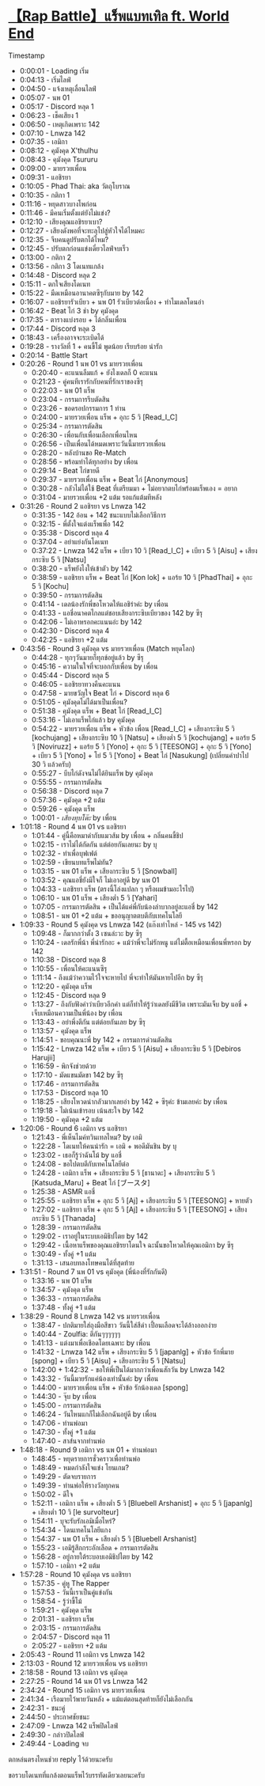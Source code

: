 # [【Rap Battle】แร็พแบทเทิล ft. World End](https://www.youtube.com/watch?v=qefBr9-pKig)

Timestamp

- 0:00:01 - Loading เริ่ม
- 0:04:13 - เริ่มไลฟ์
- 0:04:50 - แจ้งเหตุเลื่อนไลฟ์
- 0:05:07 - นพ 01
- 0:05:17 - Discord หลุด 1
- 0:06:23 - เช็คเสียง 1
- 0:06:50 - เหตุเกิดเพราะ 142
- 0:07:10 - Lnwza 142
- 0:07:35 - เอมิกา
- 0:08:12 - คุมังคุด X'thulhu
- 0:08:43 - คุมังคุด Tsururu
- 0:09:00 - มายรวยเพื่อน
- 0:09:31 - แอชิรยา
- 0:10:05 - Phad Thai: aka วัตถุโบราณ
- 0:10:35 - กติกา 1
- 0:11:16 - หยุดสาวบางโพก่อน
- 0:11:46 - มีคนเริ่มตั้งแต่ยังไม่แข่ง?
- 0:12:10 - เสียงคุณแอชิรยาเบา?
- 0:12:27 - เสียงดังพอที่จะทะลุไปสู่หัวใจได้ไหมคะ
- 0:12:35 - จีบคนดูปรับตกได้ไหม?
- 0:12:45 - ปรับตกก่อนแข่งเดี๋ยวไลฟ์จบเร็ว
- 0:13:00 - กติกา 2
- 0:13:56 - กติกา 3 โดเนทแกล้ง
- 0:14:48 - Discord หลุด 2
- 0:15:11 - ตกใจเสียงโดเนท
- 0:15:22 - มืดเหมือนอานาคตซึรุกับมาย by 142
- 0:16:07 - แอชิรยารัวเบียว + นพ 01 รัวเบียวต่อเนื่อง + ทำไมเดลโดนอ่า
- 0:16:42 - Beat ไก่ 3 ช่า by คุมังคุด
- 0:17:35 - ตารางแบ่งรอบ + ได้กลิ่นเพื่อน
- 0:17:44 - Discord หลุด 3
- 0:18:43 - เครื่องอาจจะระเบิดได้
- 0:19:28 - รางวัลที่ 1 + คนขี้โม้ พูดน้อย เรียบร้อย น่ารัก
- 0:20:14 - Battle Start
- 0:20:26 - Round 1 นพ 01 vs มายรวยเพื่อน
  - 0:20:40 - คะแนนลืมแก้ + ยังไงเดลก็ 0 คะแนน
  - 0:21:23 - คู่คนทีเรารักกับคนที่รักเราของซึรุ
  - 0:22:03 - นพ 01 แร็พ
  - 0:23:04 - กรรมการรีบตัดสิน
  - 0:23:26 - ขอดรอปกรรมการ 1 ท่าน
  - 0:24:00 - มายรวยเพื่อน แร็พ + อุกะ 5 วิ [Read_I_C]
  - 0:25:34 - กรรมการตัดสิน
  - 0:26:30 - เพื่อนกับเพื่อนเลือกเพื่อนไหน
  - 0:26:56 - เป็นเพื่อนได้หมดเพราะวันนี้มายรวยเพื่อน
  - 0:28:20 - หลังบ้านขอ Re-Match
  - 0:28:56 - พร้อมทำได้ทุกอย่าง by เพื่อน
  - 0:29:14 - Beat ไก่ขายดี
  - 0:29:37 - มายรวยเพื่อน แร็พ + Beat ไก่ [Anonymous]
  - 0:30:28 - กลัวไม่ได้ใช้ Beat ที่เตรียมมา + ไม่อยากตบไก่พร้อมแร็พเอง = อยาก
  - 0:31:04 - มายรวยเพื่อน +2 แต้ม รอแก้แต้มทีหลัง
- 0:31:26 - Round 2 แอชิรยา vs Lnwza 142
  - 0:31:35 - 142 อ้อน + 142 ชนะแบบไม่เลือกวิธีการ
  - 0:32:15 - พี่ตั้งใจแต่งแร็พเพื่อ 142
  - 0:35:38 - Discord หลุด 4
  - 0:37:04 - อย่าแย่งกันโดเนท
  - 0:37:22 - Lnwza 142 แร็พ +  เบียว 10 วิ [Read_I_C] +  เบียว 5 วิ [Aisu] + เสียงกระซิบ 5 วิ [Natsu]
  - 0:38:20 - แร็พยังไงให้เข้าตัว by 142
  - 0:38:59 - แอชิรยา แร็พ + Beat ไก่ [Kon lok] + แอร้ย 10 วิ [PhadThai] + อุกะ 5 วิ [Kochu]
  - 0:39:50 - กรรมการตัดสิน
  - 0:41:14 - เดลน้องรักพี่ขอโหวดให้แอชิร่าค่ะ by เพื่อน
  - 0:41:33 - แอชี่อนาคตไกลแต่ชอบเสียงกระซิบเบียวของ 142 by ซึรุ
  - 0:42:06 - ไม่เอาหรอกคะแนนอ่ะ by 142
  - 0:42:30 - Discord หลุด 4
  - 0:42:25 - แอชิรยา +2 แต้ม
- 0:43:56 - Round 3 คุมังคุด vs มายรวยเพื่อน (Match หยุดโลก)
  - 0:44:28 - ทุกๆวันมายก็ทุกข์อยู่แล้ว by ซึรุ
  - 0:45:16 - ความในใจที่จะบอกกับเพื่อน by เพื่อน
  - 0:45:44 - Discord หลุด 5
  - 0:46:05 - แอชิรยาทวงคืนคะแนน
  - 0:47:58 - มายขวัญใจ Beat ไก่ + Discord หลุด 6
  - 0:51:05 - คุมังคุดไม่ได้มาเป็นเพื่อน?
  - 0:51:38 - คุมังคุด แร็พ + Beat ไก่ [Read_I_C]
  - 0:53:16 - ไม่เอาแร็พไก่แล้ว by คุมังคุด
  - 0:54:22 - มายรวยเพื่อน แร็พ + หัวข้อ เพื่อน [Read_I_C] + เสียงกระซิบ 5 วิ [kochujang] + เสียงกระซิบ 10 วิ [Natsu] + เสียงต่ำ 5 วิ [kochujang] + แอร้ย 5 วิ [Noviruzz] + แอร้ย 5 วิ [Yono] + อุกะ 5 วิ [TEESONG] + อุกะ 5 วิ [Yono] + เบียว 5 วิ [Yono] + โย่ 5 วิ [Yono] + Beat ไก่ [Nasukung] (เปลี่ยนคำปาไป 30 วิ แล้วครับ)
  - 0:55:27 - บีบไก่ดังจนไม่ได้ยินแร็พ by คุมังคุด
  - 0:55:55 - กรรมการตัดสิน
  - 0:56:38 - Discord หลุด 7
  - 0:57:36 - คุมังคุด +2 แต้ม
  - 0:59:26 - คุมังคุด แร็พ
  - 1:00:01 - *เสียงทุบโต๊ะ* by เพื่อน
- 1:01:18 - Round 4 นพ 01 vs แอชิรยา
  - 1:01:44 - คู่นี้คือหมาดำกับแมวส้ม by เพื่อน + กลิ่นคนขี้ชิป
  - 1:02:15 - เราไม่ได้กัดกัน แต่ต่อยกันเลยนะ by บุ
  - 1:02:32 - ทำเพื่อบุฟเฟต์
  - 1:02:59 - เขียนบทแร็พไม่ทัน?
  - 1:03:15 - นพ 01 แร็พ + เสียงกระซิบ 5 วิ [Snowball]
  - 1:03:52 - คุณแอชี่ยังมีใจก็ ไม่เอาอยู่ดี by นพ 01
  - 1:04:33 - แอชิรยา แร็พ (ตรงนี้โล่งแปลก ๆ หรือผมข้ามอะไรไป)
  - 1:06:10 - นพ 01 แร็พ + เสียงต่ำ 5 วิ [Yahari]
  - 1:07:05 - กรรมการตัดสิน + เป็นได้แค่พี่กับน้องลำบากอยู่ละแอชี่ by 142
  - 1:08:51 - นพ 01 +2 แต้ม + ขออนุญาตตบตีกับเทคโนโลยี
- 1:09:33 - Round 5 คุมังคุด vs Lnwza 142 (แก๊งเท่าไหล่ - 145 vs 142)
  - 1:09:48 - ก็มากกว่าตั้ง 3 เซนล่ะวะ by ซึรุ
  - 1:10:24 - เดลรักพี่น้า พี่น่ารักอะ + แม้ว่าพี่จะไม่รักหนู แต่ไม่ตื้อเหมือนเพื่อนพี่หรอก by 142
  - 1:10:38 - Discord หลุด 8
  - 1:10:55 - เพื่อนให้คะแนนซึรุ
  - 1:11:14 - ถึงแม้ว่าความไว้ใจจะหายไป พี่จะทำให้มันหายไปอีก by ซึรุ
  - 1:12:20 - คุมังคุด แร็พ
  - 1:12:45 - Discord หลุด 9
  - 1:13:27 - ถึงกับฟังคำว่าเบียวอีกคำ แต่ก็ทำให้รู้ว่าเดลยังมีชีวิต เพราะมันเจ็บ by แอชี่ + เจ็บเหมือนความเป็นพี่น้อง by เพื่อน
  - 1:13:43 - อย่าพึ่งตีกัน แต่ต่อยกันเลย by ซึรุ
  - 1:13:57 - คุมังคุด แร็พ
  - 1:14:51 - ขอบคุณนะพี่ by 142 + กรรมการด่วนตัดสิน
  - 1:15:42 - Lnwza 142 แร็พ + เบียว 5 วิ [Aisu] + เสียงกระซิบ 5 วิ [Debiros Harujii]
  - 1:16:59 - พิกจังช่วยด้วย
  - 1:17:10 - มัดแขนมัดขา 142 by ซึรุ
  - 1:17:46 - กรรมการตัดสิน
  - 1:17:53 - Discord หลุด 10
  - 1:18:25 - เสียงโหวดน่ากลัวมากเลยอ่า by 142 + ซึรุค่ะ ข้ามเลยค่ะ by เพื่อน
  - 1:19:18 - ไม่เน้นเข้ารอบ เน้นสะใจ by 142
  - 1:19:50 - คุมังคุด +2 แต้ม
- 1:20:06 - Round 6 เอมิกา vs แอชิรยา
  - 1:21:43 - พี่เห็นไมค์ทวินเทลไหม? by เอมิ
  - 1:22:28 - โดเนทให้คนน่ารัก = เอมิ + พอดีมันชิน by บุ
  - 1:23:02 - เธอก็รู้ว่าฉันโม้ by แอชี่
  - 1:24:08 - ขอไปตบตีกับเทคโนโลยีต่อ
  - 1:24:28 - เอมิกา แร็พ + เสียงกระซิบ 5 วิ [ธานาดะ] + เสียงกระซิบ 5 วิ [Katsuda_Maru] + Beat ไก่ [ブースタ]
  - 1:25:38 - ASMR แอชี่
  - 1:25:55 - แอชิรยา แร็พ + อุกะ 5 วิ [Aj] + เสียงกระซิบ 5 วิ [TEESONG] + หายตัว
  - 1:27:02 - แอชิรยา แร็พ + อุกะ 5 วิ [Aj] + เสียงกระซิบ 5 วิ [TEESONG] + เสียงกระซิบ 5 วิ [Thanada]
  - 1:28:39 - กรรมการตัดสิน
  - 1:29:02 - เราอยู่ในระบบเอมิธิปไตย by 142
  - 1:29:42 - เนื้อหาแร็พของคุณแอชิรยาโดนใจ ฉะนั้นขอโหวดให้คุณเอมิกา by ซึรุ
  - 1:30:49 - ทั้งคู่ +1 แต้ม
  - 1:31:13 - เสนอบทลงโทษคนได้ที่สุดท้าย
- 1:31:51 - Round 7 นพ 01 vs คุมังคุด (พี่น้องที่รักกันดี)
  - 1:33:16 - นพ 01 แร็พ
  - 1:34:57 - คุมังคุด แร็พ
  - 1:36:33 - กรรมการตัดสิน
  - 1:37:48 - ทั้งคู่ +1 แต้ม
- 1:38:29 - Round 8 Lnwza 142 vs มายรวยเพื่อน
  - 1:38:47 - ปกติมายใส่ถุงมือสีขาว วันนี้ใส่สีดำ เปี้อนเลือดจะได้ล้างออกง่าย
  - 1:40:44 - Zoulfia: ตีกันๆๆๆๆๆๆ
  - 1:41:13 - แต่งมาเพื่อเชีอดโดยเฉพาะ by เพื่อน
  - 1:41:32 - Lnwza 142 แร็พ + เสียงกระซิบ 5 วิ [japanlg] + หัวข้อ รักพี่มาย [spong] + เบียว 5 วิ [Aisu] + เสียงกระซิบ 5 วิ [Natsu]
  - 1:42:00 + 1:42:32 - ขอให้พี่เป็นได้มากกว่าเพื่อนสักวัน by Lnwza 142
  - 1:43:32 - วันนี้มายรักแค่น้องเท่านั้นค่ะ by เพื่อน
  - 1:44:00 - มายรวยเพื่อน แร็พ + หัวข้อ รักน้องเดล [spong]
  - 1:44:30 - จุ๊บ by เพื่อน
  - 1:45:00 - กรรมการตัดสิน
  - 1:46:24 - วันไหนแกก็ไม่เลือกฉันอยู่ดี by เพื่อน
  - 1:47:06 - ท่านพ่อมา
  - 1:47:30 - ทั้งคู่ +1 แต้ม
  - 1:47:40 - สาส์นจากท่านพ่อ
- 1:48:18 - Round 9 เอมิกา vs นพ 01 + ท่านพ่อมา
  - 1:48:45 - หยุดรายการชั่วคราวเพื่อท่านพ่อ
  - 1:48:49 - หมดกำลังใจแข่ง โยนเกม?
  - 1:49:29 - ตัดจบรายการ
  - 1:49:39 - ท่านพ่อให้รางวัลทุกคน
  - 1:50:02 - ดีใจ
  - 1:52:11 - เอมิกา แร็พ + เสียงต่ำ 5 วิ [Bluebell Arshanist] + อุกะ 5 วิ [japanlg] + เสียงต่ำ 10 วิ [le survolteur]
  - 1:54:11 - บุจะรับรักเอมิเมื่อไหร่?
  - 1:54:34 - โดนเทคโนโลยีแกง
  - 1:54:37 - นพ 01 แร็พ + เสียงต่ำ 5 วิ [Bluebell Arshanist]
  - 1:55:23 - เอมิรู้สึกกระอักเลือด + กรรมการตัดสิน
  - 1:56:28 - อยู่ภายใต้ระบอบเอมิธิปไตย by 142
  - 1:57:10 - เอมิกา +2 แต้ม
- 1:57:28 - Round 10 คุมังคุด vs แอชิรยา
  - 1:57:35 - คู่หู The Rapper
  - 1:57:53 - วันนี้เราเป็นคู่แข่งกัน
  - 1:58:54 - รู้ว่าขี้โม้
  - 1:59:21 - คุมังคุด แร็พ
  - 2:01:31 - แอชิรยา แร็พ
  - 2:03:15 - กรรมการตัดสิน
  - 2:04:57 - Discord หลุด 11
  - 2:05:27 - แอชิรยา +2 แต้ม
- 2:05:43 - Round 11 เอมิกา vs Lnwza 142
- 2:13:03 - Round 12 มายรวยเพื่อน vs แอชิรยา
- 2:18:58 - Round 13 เอมิกา vs คุมังคุด
- 2:27:25 - Round 14 นพ 01 vs Lnwza 142
- 2:34:24 - Round 15 เอมิกา vs มายรวยเพื่อน
- 2:41:34 - เรือมายไว้พายวันหลัง + แม้แต่ตอนสุดท้ายก็ยังไม่เลือกกัน
- 2:42:31 - ชนะคู่
- 2:44:50 - ประกาศชัยชนะ
- 2:47:09 - Lnwza 142 แร็พปิดไลฟ์
- 2:49:30 - กล่าวปิดไลฟ์
- 2:49:44 - Loading จบ

ตกหล่นตรงไหนช่วย reply ไว้ด้วยนะครับ

ขอรวบโดเนทที่แกล้งตอนแร็พไว้บรรทัดเดียวเลยนะครับ

